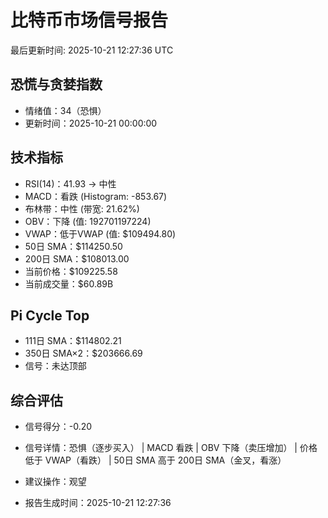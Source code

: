 # 比特币市场信号报告

最后更新时间: 2025-10-21 12:27:36 UTC

## 恐慌与贪婪指数
- 情绪值：34（恐惧）
- 更新时间：2025-10-21 00:00:00

## 技术指标
- RSI(14)：41.93 → 中性
- MACD：看跌 (Histogram: -853.67)
- 布林带：中性 (带宽: 21.62%)
- OBV：下降 (值: 192701197224)
- VWAP：低于VWAP (值: $109494.80)
- 50日 SMA：$114250.50
- 200日 SMA：$108013.00
- 当前价格：$109225.58
- 当前成交量：$60.89B

## Pi Cycle Top
- 111日 SMA：$114802.21
- 350日 SMA×2：$203666.69
- 信号：未达顶部

## 综合评估
- 信号得分：-0.20
- 信号详情：恐惧（逐步买入） | MACD 看跌 | OBV 下降（卖压增加） | 价格低于 VWAP（看跌） | 50日 SMA 高于 200日 SMA（金叉，看涨）
- 建议操作：观望

- 报告生成时间：2025-10-21 12:27:36